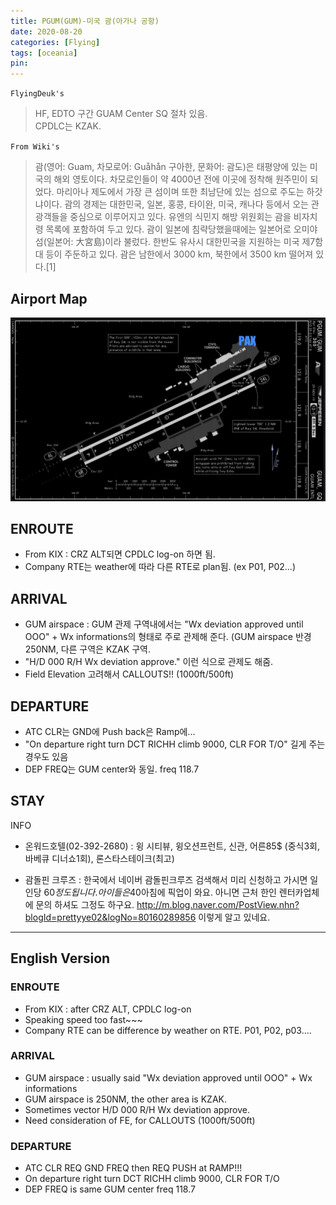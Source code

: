 ```yaml
---
title: PGUM(GUM)-미국 괌(아가나 공항)
date: 2020-08-20
categories: [Flying]
tags: [oceania]
pin:
---
```


`FlyingDeuk's`
>HF, EDTO 구간 GUAM Center SQ 절차 있음. <br>
CPDLC는 KZAK.  

`From Wiki's`
>괌(영어: Guam, 차모로어: Guåhån 구아한, 문화어: 괌도)은 태평양에 있는 미국의 해외 영토이다.
차모로인들이 약 4000년 전에 이곳에 정착해 원주민이 되었다. 마리아나 제도에서 가장 큰 섬이며 또한 최남단에 있는 섬으로 주도는 하갓냐이다. 괌의 경제는 대한민국, 일본, 홍콩, 타이완, 미국, 캐나다 등에서 오는 관광객들을 중심으로 이루어지고 있다.
유엔의 식민지 해방 위원회는 괌을 비자치령 목록에 포함하여 두고 있다. 괌이 일본에 침략당했을때에는 일본어로 오미야섬(일본어: 大宮島)이라 불렀다. 한반도 유사시 대한민국을 지원하는 미국 제7함대 등이 주둔하고 있다. 괌은 남한에서 3000 km, 북한에서 3500 km 떨어져 있다.[1]

## Airport Map
![gum](/img/flying/airport/gum_ap.jpg)

## ENROUTE
- From KIX : CRZ ALT되면 CPDLC log-on 하면 됨.
- Company RTE는 weather에 따라 다른 RTE로 plan됨. (ex P01, P02...)

## ARRIVAL
- GUM airspace : GUM 관제 구역내에서는 "Wx deviation approved until OOO" + Wx informations의 형태로 주로 관제해 준다. (GUM airspace 반경 250NM, 다른 구역은 KZAK 구역.
- "H/D 000 R/H Wx deviation approve." 이런 식으로 관제도 해줌.
- Field Elevation 고려해서 CALLOUTS!! (1000ft/500ft)

## DEPARTURE
- ATC CLR는 GND에 Push back은 Ramp에...
- "On departure right turn DCT RICHH climb 9000, CLR FOR T/O" 길게 주는 경우도 있음
- DEP FREQ는 GUM center와 동일. freq 118.7

## STAY

INFO
- 온워드호텔(02-392-2680) : 윙 시티뷰, 윙오션프런트, 신관, 어른85$ (중식3회,바베큐 디너쇼1회), 론스타스테이크(최고)

- 괌돌핀 크루즈 : 한국에서 네이버 괌돌핀크루즈 검색해서 미리 신청하고 가시면 일인당 60$정도 됩니다. 아이들은 40$아침에 픽업이 와요. 아니면 근처 한인 렌터카업체에 문의 하셔도 그정도 하구요. http://m.blog.naver.com/PostView.nhn?blogId=prettyye02&logNo=80160289856 이렇게 알고 있네요.


-------

## English Version

### ENROUTE
- From KIX : after CRZ ALT, CPDLC log-on
- Speaking speed too fast~~~
- Company RTE can be difference by weather on RTE. P01, P02, p03….

### ARRIVAL
- GUM airspace : usually said "Wx deviation approved until OOO" + Wx informations
- GUM airspace is 250NM, the other area is KZAK.
- Sometimes vector H/D 000 R/H Wx deviation approve.
- Need consideration of FE, for CALLOUTS (1000ft/500ft)

### DEPARTURE
- ATC CLR REQ GND FREQ then REQ PUSH at RAMP!!!
- On departure right turn DCT RICHH climb 9000, CLR FOR T/O
- DEP FREQ is same GUM center freq 118.7
